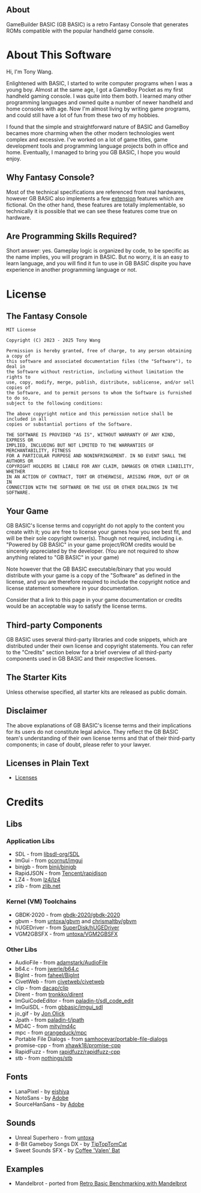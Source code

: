 ## About

GameBuilder BASIC (GB BASIC) is a retro Fantasy Console that generates ROMs compatible with the popular handheld game console.

# About This Software

Hi, I'm Tony Wang.

Enlightened with BASIC, I started to write computer programs when I was a young boy. Almost at the same age, I got a GameBoy Pocket as my first handheld gaming console. I was quite into them both. I learned many other programming languages and owned quite a number of newer handheld and home consoles with age. Now I'm almost living by writing game programs, and could still have a lot of fun from these two of my hobbies.

I found that the simple and straightforward nature of BASIC and GameBoy becames more charming when the other modern technologies went complex and excessive. I've worked on a lot of game titles, game development tools and programming language projects both in office and home. Eventually, I managed to bring you GB BASIC, I hope you would enjoy.

## Why Fantasy Console?

Most of the technical specifications are referenced from real hardwares, however GB BASIC also implements a few <a href="/kits/gbb/extensions.html#kernel-extension">extension</a> features which are fictional. On the other hand, these features are totally implementable, so technically it is possible that we can see these features come true on hardware.

## Are Programming Skills Required?

Short answer: yes. Gameplay logic is organized by code, to be specific as the name implies, you will program in BASIC. But no worry, it is an easy to learn language, and you will find it fun to use in GB BASIC dispite you have experience in another programming language or not.

# License

## The Fantasy Console

```
MIT License

Copyright (C) 2023 - 2025 Tony Wang

Permission is hereby granted, free of charge, to any person obtaining a copy of
this software and associated documentation files (the "Software"), to deal in
the Software without restriction, including without limitation the rights to
use, copy, modify, merge, publish, distribute, sublicense, and/or sell copies of
the Software, and to permit persons to whom the Software is furnished to do so,
subject to the following conditions:

The above copyright notice and this permission notice shall be included in all
copies or substantial portions of the Software.

THE SOFTWARE IS PROVIDED "AS IS", WITHOUT WARRANTY OF ANY KIND, EXPRESS OR
IMPLIED, INCLUDING BUT NOT LIMITED TO THE WARRANTIES OF MERCHANTABILITY, FITNESS
FOR A PARTICULAR PURPOSE AND NONINFRINGEMENT. IN NO EVENT SHALL THE AUTHORS OR
COPYRIGHT HOLDERS BE LIABLE FOR ANY CLAIM, DAMAGES OR OTHER LIABILITY, WHETHER
IN AN ACTION OF CONTRACT, TORT OR OTHERWISE, ARISING FROM, OUT OF OR IN
CONNECTION WITH THE SOFTWARE OR THE USE OR OTHER DEALINGS IN THE SOFTWARE.
```

## Your Game

GB BASIC's license terms and copyright do not apply to the content you create with it; you are free to license your games how you see best fit, and will be their sole copyright owner(s). Though not required, including i.e. "Powered by GB BASIC" in your game project/ROM credits would be sincerely appreciated by the developer. (You are not required to show anything related to "GB BASIC" in your game)

Note however that the GB BASIC executable/binary that you would distribute with your game is a copy of the "Software" as defined in the license, and you are therefore required to include the copyright notice and license statement somewhere in your documentation.

Consider that a link to this page in your game documentation or credits would be an acceptable way to satisfy the license terms.

## Third-party Components

GB BASIC uses several third-party libraries and code snippets, which are distributed under their own license and copyright statements. You can refer to the "Credits" section below for a brief overview of all third-party components used in GB BASIC and their respective licenses.

## The Starter Kits

Unless otherwise specified, all starter kits are released as public domain.

## Disclaimer

The above explanations of GB BASIC's license terms and their implications for its users do not constitute legal advice. They reflect the GB BASIC team's understanding of their own license terms and that of their third-party components; in case of doubt, please refer to your lawyer.

## Licenses in Plain Text

* [Licenses](/kits/gbb/licenses/Licenses.txt)

# Credits

## Libs

### Application Libs

* SDL - from [libsdl-org/SDL](https://github.com/libsdl-org/SDL)
* ImGui - from [ocornut/imgui](https://github.com/ocornut/imgui)
* binjgb - from [binji/binjgb](https://github.com/binji/binjgb)
* RapidJSON - from [Tencent/rapidjson](https://github.com/Tencent/rapidjson)
* LZ4 - from [lz4/lz4](https://github.com/lz4/lz4)
* zlib - from [zlib.net](https://zlib.net/)

### Kernel (VM) Toolchains

* GBDK-2020 - from [gbdk-2020/gbdk-2020](https://github.com/gbdk-2020/gbdk-2020)
* gbvm - from [untoxa/gbvm](https://github.com/untoxa/gbvm) and [chrismaltby/gbvm](https://github.com/chrismaltby/gbvm)
* hUGEDriver - from [SuperDisk/hUGEDriver](https://github.com/SuperDisk/hUGEDriver)
* VGM2GBSFX - from [untoxa/VGM2GBSFX](https://github.com/untoxa/VGM2GBSFX)

### Other Libs

* AudioFile - from [adamstark/AudioFile](https://github.com/adamstark/AudioFile)
* b64.c - from [jwerle/b64.c](https://github.com/jwerle/b64.c)
* BigInt - from [faheel/BigInt](https://github.com/faheel/BigInt)
* CivetWeb - from [civetweb/civetweb](https://github.com/civetweb/civetweb)
* clip - from [dacap/clip](https://github.com/dacap/clip)
* Dirent - from [tronkko/dirent](https://github.com/tronkko/dirent)
* ImGuiCodeEditor - from [paladin-t/sdl_code_edit](https://github.com/paladin-t/sdl_code_edit)
* ImGuiSDL - from [gbbasic/imgui_sdl](https://github.com/gbbasic/imgui_sdl)
* jo_gif - by [Jon Olick](https://www.jonolick.com/home/gif-writer)
* Jpath - from [paladin-t/jpath](https://github.com/paladin-t/jpath)
* MD4C - from [mity/md4c](http://github.com/mity/md4c)
* mpc - from [orangeduck/mpc](https://github.com/orangeduck/mpc)
* Portable File Dialogs - from [samhocevar/portable-file-dialogs](https://github.com/samhocevar/portable-file-dialogs)
* promise-cpp - from [xhawk18/promise-cpp](https://github.com/xhawk18/promise-cpp)
* RapidFuzz - from [rapidfuzz/rapidfuzz-cpp](https://github.com/rapidfuzz/rapidfuzz-cpp)
* stb - from [nothings/stb](https://github.com/nothings/stb)

## Fonts

* LanaPixel - by [eishiya](/kits/gbb/licenses/LanaPixel_License.txt)
* NotoSans - by [Adobe](/kits/gbb/licenses/NotoSans_License.txt)
* SourceHanSans - by [Adobe](/kits/gbb/licenses/SourceHanSans_License.txt)

## Sounds

* Unreal Superhero - from [untoxa](/kits/gbb/licenses/UnrealSuperhero_License.txt)
* 8-Bit Gameboy Songs DX - by [TipTopTomCat](/kits/gbb/licenses/8BitGameboySongsDX_License.txt)
* Sweet Sounds SFX - by [Coffee 'Valen' Bat](/kits/gbb/licenses/SweetSounds_SFX_License.txt)

## Examples

* Mandelbrot - ported from [Retro Basic Benchmarking with Mandelbrot](https://projects.drogon.net/retro-basic-benchmarking-with-mandelbrot/)
